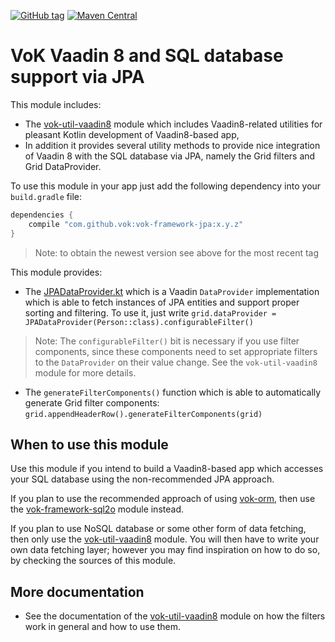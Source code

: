 [![GitHub tag](https://img.shields.io/github/tag/mvysny/vaadin-on-kotlin.svg)](https://github.com/mvysny/vaadin-on-kotlin/tags)
[![Maven Central](https://maven-badges.herokuapp.com/maven-central/eu.vaadinonkotlin/vok-framework-jpa/badge.svg)](https://maven-badges.herokuapp.com/maven-central/eu.vaadinonkotlin/vok-framework-jpa)

# VoK Vaadin 8 and SQL database support via JPA

This module includes:
 
* The [vok-util-vaadin8](../vok-util-vaadin8) module which includes Vaadin8-related
utilities for pleasant Kotlin development of Vaadin8-based app,
* In addition it provides several
utility methods to provide nice integration of Vaadin 8 with the SQL database via JPA, namely the
Grid filters and Grid DataProvider.

To use this module in your app just add the following dependency into your `build.gradle` file:

```groovy
dependencies {
    compile "com.github.vok:vok-framework-jpa:x.y.z"
}
```

> Note: to obtain the newest version see above for the most recent tag

This module provides:

* The [JPADataProvider.kt](src/main/kotlin/com/github/vok/framework/JPADataProvider.kt)
  which is a Vaadin `DataProvider` implementation which is able to fetch instances of JPA entities
  and support proper sorting and filtering. To use it, just write `grid.dataProvider = JPADataProvider(Person::class).configurableFilter()`

> Note: The `configurableFilter()` bit is necessary if you use filter components, since these components need to set
appropriate filters to the `DataProvider` on their value change. See the `vok-util-vaadin8` module for more details.

* The `generateFilterComponents()` function which is able to automatically generate Grid filter components:
  `grid.appendHeaderRow().generateFilterComponents(grid)`

## When to use this module

Use this module if you intend to build a Vaadin8-based app which accesses your SQL database
using the non-recommended JPA approach.

If you plan to use the recommended approach of using [vok-orm](https://github.com/mvysny/vok-orm),
then use the [vok-framework-sql2o](../vok-framework-sql2o) module instead.

If you plan to use NoSQL database or some other form of data fetching, then only use the
[vok-util-vaadin8](../vok-util-vaadin8) module. You will then have to write your own data fetching
layer; however you may find inspiration on how to do so, by checking the sources of this module.

## More documentation

* See the documentation of the [vok-util-vaadin8](../vok-util-vaadin8) module on how the filters work
  in general and how to use them.
